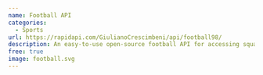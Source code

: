 ```yaml
---
name: Football API
categories:
  - Sports
url: https://rapidapi.com/GiulianoCrescimbeni/api/football98/
description: An easy-to-use open-source football API for accessing squad statistics, top scorers, and more.
free: true
image: football.svg
---
```

